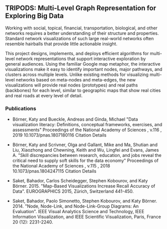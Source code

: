 ## TRIPODS: Multi-Level Graph Representation for Exploring Big Data

Working with social, topical, financial, transportation, biological, and other networks requires a better understanding of their structure and properties. Standard network visualizations of such large real-world networks often resemble hairballs that provide little actionable insight. 

This project designs, implements, and deploys efficient algorithms for multi-level network representations that support interactive exploration by general audiences. Using the familiar Google map metaphor, the interactive visualizations make it easy to identify important nodes, major pathways, and clusters across multiple levels. Unlike existing methods for visualizing multi-level networks based on meta-nodes and meta-edges, the new visualizations will provide real nodes (prototypes) and real paths (backbones) for each level, similar to geographic maps that show real cities and real roads at every level of detail.

### Publications

- Börner, Katy and Bueckle, Andreas and Ginda, Michael "Data visualization literacy: Definitions, conceptual frameworks, exercises, and assessments" Proceedings of the National Academy of Sciences , v.116 , 2019 10.1073/pnas.1807180116 Citation Details

- Börner, Katy and Scrivner, Olga and Gallant, Mike and Ma, Shutian and Liu, Xiaozhong and Chewning, Keith and Wu, Lingfei and Evans, James A. "Skill discrepancies between research, education, and jobs reveal the critical need to supply soft skills for the data economy" Proceedings of the National Academy of Sciences , v.115 , 2018 10.1073/pnas.1804247115 Citation Details  

- Saket, Bahador, Carlos Scheidegger, Stephen Kobourov, and Katy Börner. 2015. "Map-Based Visualizations Increase Recall Accuracy of Data". EUROGRAPHICS 2015, Zürich, Switzerland 441-450.

- Saket, Bahador, Paolo Simonetto, Stephen Kobourov, and Katy Börner. 2014. "Node, Node-Link, and Node-Link-Group Diagrams: An Evaluation". IEEE Visual Analytics Science and Technology, IEEE Information Visualization, and IEEE Scientific Visualization, Paris, France 20 (12): 2231-2240.